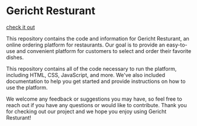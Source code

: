 # Gericht Resturant

[check it out](https://gericht-gand.onrender.com)

This repository contains the code and information for Gericht Resturant, an online ordering platform for restaurants. Our goal is to provide an easy-to-use and convenient platform for customers to select and order their favorite dishes. 

This repository contains all of the code necessary to run the platform, including HTML, CSS, JavaScript, and more. We've also included documentation to help you get started and provide instructions on how to use the platform.

We welcome any feedback or suggestions you may have, so feel free to reach out if you have any questions or would like to contribute. Thank you for checking out our project and we hope you enjoy using Gericht Resturant!

